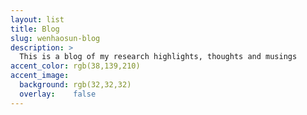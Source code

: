 ```yaml
---
layout: list
title: Blog
slug: wenhaosun-blog
description: >
  This is a blog of my research highlights, thoughts and musings
accent_color: rgb(38,139,210)
accent_image:
  background: rgb(32,32,32)
  overlay:    false
---
```

